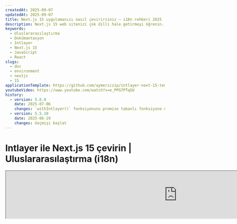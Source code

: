 ```yaml
---
createdAt: 2025-09-07
updatedAt: 2025-09-07
title: Next.js 15 uygulamanızı nasıl çevirirsiniz – i18n rehberi 2025
description: Next.js 15 web sitenizi çok dilli hale getirmeyi öğrenin. Next.js 15 uygulamanızda uluslararasılaştırma (i18n) ve çeviri yapmak için dokümantasyonu takip edin.
keywords:
  - Uluslararasılaştırma
  - Dokümantasyon
  - Intlayer
  - Next.js 15
  - JavaScript
  - React
slugs:
  - doc
  - environment
  - nextjs
  - 15
applicationTemplate: https://github.com/aymericzip/intlayer-next-15-template
youtubeVideo: https://www.youtube.com/watch?v=e_PPG7PTqGU
history:
  - version: 5.6.0
    date: 2025-07-06
    changes: `withIntlayer()` fonksiyonunu promise tabanlı fonksiyona dönüştür
  - version: 5.5.10
    date: 2025-06-29
    changes: Geçmişi başlat
---
```


# Intlayer ile Next.js 15 çevirin | Uluslararasılaştırma (i18n)

<iframe title="Next.js için en iyi i18n çözümü mü? Intlayer'ı keşfedin" class="m-auto aspect-[16/9] w-full overflow-hidden rounded-lg border-0" allow="autoplay; gyroscope;" loading="lazy" width="1080" height="auto" src="https://www.youtube.com/embed/e_PPG7PTqGU?autoplay=0&amp;origin=http://intlayer.org&amp;controls=0&amp;rel=1"/>

GitHub'da [Uygulama Şablonu](https://github.com/aymericzip/intlayer-next-15-template)na bakın.

## Intlayer Nedir?

**Intlayer**, modern web uygulamalarında çok dilli desteği basitleştirmek için tasarlanmış yenilikçi, açık kaynaklı bir uluslararasılaştırma (i18n) kütüphanesidir. **Next.js 15** framework'ü ile sorunsuz bir şekilde entegre olur ve güçlü **App Router**'ını içerir. **Sunucu Bileşenleri** ile verimli rendering için optimize edilmiştir ve [**Turbopack**](https://nextjs.org/docs/architecture/turbopack) ile tamamen uyumludur.

Intlayer ile şunları yapabilirsiniz:

- **Çevirileri bildirimsel sözlükler kullanarak kolayca yönetin** bileşen düzeyinde.
- **Meta verileri, rotaları ve içeriği dinamik olarak yerelleştirin**.
- **İstemci tarafı ve sunucu tarafı bileşenlerinde çevirilere erişin**.
- **Otomatik oluşturulan türlerle TypeScript desteği sağlayın**, böylece otomatik tamamlama ve hata algılama iyileştirilir.
- **Gelişmiş özelliklerden yararlanın**, dinamik yerel algılama ve anahtarlama gibi.

> Intlayer, Next.js 12, 13, 14 ve 15 ile uyumludur. Next.js Sayfa Yönlendirici kullanıyorsanız, bu [kılavuza](https://github.com/aymericzip/intlayer/blob/main/docs/docs/en/intlayer_with_nextjs_page_router.md) bakın. Next.js 12, 13, 14 App Router için bu [kılavuza](https://github.com/aymericzip/intlayer/blob/main/docs/docs/en/intlayer_with_nextjs_14.md) bakın.

---

## Next.js Uygulamasında Intlayer Kurulumu Adım Adım Kılavuzu

### Adım 1: Bağımlılıkları Kurma

Gerekli paketleri npm kullanarak kurun:

```bash packageManager="npm"
npm install intlayer next-intlayer
```

```bash packageManager="pnpm"
pnpm add intlayer next-intlayer
```

```bash packageManager="yarn"
yarn add intlayer next-intlayer
```

- **intlayer**

  Yapılandırma yönetimi, çeviri, [içerik bildirimi](https://github.com/aymericzip/intlayer/blob/main/docs/docs/en/dictionary/content_file.md), derleme ve [CLI komutları](https://github.com/aymericzip/intlayer/blob/main/docs/docs/en/intlayer_cli.md) için uluslararasılaştırma araçları sağlayan çekirdek paket.

- **next-intlayer**

  Intlayer'ı Next.js ile entegre eden paket. Next.js için bağlam sağlayıcıları ve kancalar sağlar. Ayrıca, Intlayer'ı [Webpack](https://webpack.js.org/) veya [Turbopack](https://nextjs.org/docs/app/api-reference/turbopack) ile entegre etmek için Next.js eklentisini içerir, ayrıca kullanıcının tercih ettiği yerel ayarı algılamak, çerezleri yönetmek ve URL yönlendirmesini işlemek için middleware içerir.

### Adım 2: Projenizi Yapılandırma

Uygulamanızın dillerini yapılandırmak için bir yapılandırma dosyası oluşturun:

```typescript fileName="intlayer.config.ts" codeFormat="typescript"
import { Locales, type IntlayerConfig } from "intlayer";

const config: IntlayerConfig = {
  internationalization: {
    locales: [
      Locales.ENGLISH,
      Locales.FRENCH,
      Locales.SPANISH,
      // Diğer yerel ayarlarınız
    ],
    defaultLocale: Locales.ENGLISH,
  },
};

export default config;
```

```javascript fileName="intlayer.config.mjs" codeFormat="esm"
import { Locales } from "intlayer";

/** @type {import('intlayer').IntlayerConfig} */
const config = {
  internationalization: {
    locales: [
      Locales.ENGLISH,
      Locales.FRENCH,
      Locales.SPANISH,
      // Diğer yerel ayarlarınız
    ],
    defaultLocale: Locales.ENGLISH,
  },
};

export default config;
```

```javascript fileName="intlayer.config.cjs" codeFormat="commonjs"
const { Locales } = require("intlayer");

/** @type {import('intlayer').IntlayerConfig} */
const config = {
  internationalization: {
    locales: [
      Locales.ENGLISH,
      Locales.FRENCH,
      Locales.SPANISH,
      // Diğer yerel ayarlarınız
    ],
    defaultLocale: Locales.ENGLISH,
  },
};

module.exports = config;
```

> Bu yapılandırma dosyası aracılığıyla, yerelleştirilmiş URL'ler, middleware yönlendirmesi, çerez adları, içerik bildirimlerinizin konumu ve uzantısı, Intlayer günlüklerinin konsolda devre dışı bırakılması ve daha fazlasını ayarlayabilirsiniz. Kullanılabilir parametrelerin tam listesi için [yapılandırma dokümantasyonuna](https://github.com/aymericzip/intlayer/blob/main/docs/docs/en/configuration.md) bakın.

### Adım 3: Next.js Yapılandırmanızda Intlayer'ı Entegre Etme

Next.js kurulumunuzu Intlayer ile uyumlu hale getirin:

```typescript fileName="next.config.ts" codeFormat="typescript"
import type { NextConfig } from "next";
import { withIntlayer } from "next-intlayer/server";

const nextConfig: NextConfig = {
  /* yapılandırma seçenekleri burada */
};

export default withIntlayer(nextConfig);
```

```typescript fileName="next.config.mjs" codeFormat="esm"
import { withIntlayer } from "next-intlayer/server";

/** @type {import('next').NextConfig} */
const nextConfig = {
  /* yapılandırma seçenekleri burada */
};

export default withIntlayer(nextConfig);
```

```typescript fileName="next.config.cjs" codeFormat="commonjs"
const { withIntlayer } = require("next-intlayer/server");

/** @type {import('next').NextConfig} */
const nextConfig = {
  /* yapılandırma seçenekleri burada */
};

module.exports = withIntlayer(nextConfig);
```

> `withIntlayer()` Next.js eklentisi, Intlayer'ı Next.js ile entegre etmek için kullanılır. İçerik bildirim dosyalarının oluşturulmasını sağlar ve bunları geliştirme modunda izler. Intlayer ortam değişkenlerini [Webpack](https://webpack.js.org/) veya [Turbopack](https://nextjs.org/docs/app/api-reference/turbopack) ortamlarında tanımlar. Ayrıca, performansı optimize etmek ve sunucu bileşenleriyle uyumluluğu sağlamak için takma adlar sağlar.
> `withIntlayer()` fonksiyonu promise tabanlı bir fonksiyondur.

### Adım 4: Dinamik Yerel Rotalar Tanımlama

`RootLayout`'dan her şeyi kaldırın ve aşağıdaki kodla değiştirin:

```tsx {3} fileName="src/app/layout.tsx" codeFormat="typescript"
import type { PropsWithChildren, FC } from "react";
import "./globals.css";

const RootLayout: FC<PropsWithChildren> = ({ children }) => children;

export default RootLayout;
```

```jsx {3} fileName="src/app/layout.mjx" codeFormat="esm"
import "./globals.css";

const RootLayout = ({ children }) => children;

export default RootLayout;
```

```jsx {1,8} fileName="src/app/layout.csx" codeFormat="commonjs"
require("./globals.css");

const RootLayout = ({ children }) => children;

module.exports = {
  default: RootLayout,
  generateStaticParams,
};
```

> `RootLayout` bileşenini boş tutmak, [`lang`](https://developer.mozilla.org/fr/docs/Web/HTML/Global_attributes/lang) ve [`dir`](https://developer.mozilla.org/fr/docs/Web/HTML/Global_attributes/dir) niteliklerini `<html>` etiketine ayarlamanıza izin verir.

Dinamik yönlendirmeyi uygulamak için, `[locale]` dizininizde yeni bir düzen sağlayarak yerel ayar için yolu ekleyin:

```tsx fileName="src/app/[locale]/layout.tsx" codeFormat="typescript"
import type { NextLayoutIntlayer } from "next-intlayer";
import { Inter } from "next/font/google";
import { getHTMLTextDir } from "intlayer";

const inter = Inter({ subsets: ["latin"] });

const LocaleLayout: NextLayoutIntlayer = async ({ children, params }) => {
  const { locale } = await params;
  return (
    <html lang={locale} dir={getHTMLTextDir(locale)}>
      <body className={inter.className}>{children}</body>
    </html>
  );
};

export default LocaleLayout;
```

```jsx fileName="src/app/[locale]/layout.mjx" codeFormat="esm"
import { getHTMLTextDir } from "intlayer";

const inter = Inter({ subsets: ["latin"] });

const LocaleLayout = async ({ children, params: { locale } }) => {
  const { locale } = await params;
  return (
    <html lang={locale} dir={getHTMLTextDir(locale)}>
      <body className={inter.className}>{children}</body>
    </html>
  );
};

export default LocaleLayout;
```

```jsx fileName="src/app/[locale]/layout.csx" codeFormat="commonjs"
const { Inter } = require("next/font/google");
const { getHTMLTextDir } = require("intlayer");

const inter = Inter({ subsets: ["latin"] });

const LocaleLayout = async ({ children, params: { locale } }) => {
  const { locale } = await params;
  return (
    <html lang={locale} dir={getHTMLTextDir(locale)}>
      <body className={inter.className}>{children}</body>
    </html>
  );
};

module.exports = LocaleLayout;
```

> `[locale]` yol segmenti, yerel ayarı tanımlamak için kullanılır. Örnek: `/en-US/about` `en-US`'ye, `/fr/about` ise `fr`'ye referans verir.

> Bu aşamada, "Kök düzeninde `<html>` ve `<body>` etiketleri eksik" hatasıyla karşılaşacaksınız. Bu beklenir çünkü `/app/page.tsx` dosyası artık kullanımda değildir ve kaldırılabilir. Bunun yerine, `[locale]` yol segmenti `/app/[locale]/page.tsx` sayfasını etkinleştirir. Sonuç olarak, sayfalar tarayıcınızda `/en`, `/fr`, `/es` gibi yollarla erişilebilir olacaktır. Varsayılan yerel ayarı kök sayfa olarak ayarlamak için adım 7'deki `middleware` kurulumuna bakın.

Ardından, uygulama düzeninizde `generateStaticParams` fonksiyonunu uygulayın.

```tsx {1} fileName="src/app/[locale]/layout.tsx" codeFormat="typescript"
export { generateStaticParams } from "next-intlayer"; // Eklenecek satır

const LocaleLayout: NextLayoutIntlayer = async ({ children, params }) => {
  /*... Geri kalan kod*/
};

export default LocaleLayout;
```

```jsx {1} fileName="src/app/[locale]/layout.mjx" codeFormat="esm"
export { generateStaticParams } from "next-intlayer"; // Eklenecek satır

const LocaleLayout = async ({ children, params: { locale } }) => {
  /*... Geri kalan kod*/
};

// ... Geri kalan kod
```

```jsx {1,7} fileName="src/app/[locale]/layout.csx" codeFormat="commonjs"
const { generateStaticParams } = require("next-intlayer"); // Eklenecek satır

const LocaleLayout = async ({ children, params: { locale } }) => {
  /*... Geri kalan kod*/
};

module.exports = { default: LocaleLayout, generateStaticParams };
```

> `generateStaticParams`, uygulamanızın tüm yerel ayarlar için gerekli sayfaları önceden oluşturmasını sağlar, böylece çalışma zamanı hesaplamasını azaltır ve kullanıcı deneyimini iyileştirir. Daha fazla detay için [Next.js'in generateStaticParams dokümantasyonuna](https://nextjs.org/docs/app/building-your-application/rendering/static-and-dynamic-rendering#generate-static-params) bakın.

### Adım 5: İçeriğinizi Bildirin

Çevirileri depolamak için içerik bildirimlerinizi oluşturun ve yönetin:

```tsx fileName="src/app/[locale]/page.content.ts" contentDeclarationFormat="typescript"
import { t, type Dictionary } from "intlayer";

const pageContent = {
  key: "page",
  content: {
    getStarted: {
      main: t({
        en: "Get started by editing",
        fr: "Commencez par éditer",
        es: "Comience por editar",
      }),
      pageLink: "src/app/page.tsx",
    },
  },
} satisfies Dictionary;

export default pageContent;
```

```javascript fileName="src/app/[locale]/page.content.mjs" contentDeclarationFormat="esm"
import { t } from "intlayer";

const pageContent = {
  key: "page",
  content: {
    getStarted: {
      main: t({
        en: "Get started by editing",
        fr: "Commencez par éditer",
        es: "Comience por editar",
      }),
      pageLink: "src/app/page.tsx",
    },
  },
};

export default pageContent;
```

```javascript fileName="src/app/[locale]/page.content.cjs" contentDeclarationFormat="commonjs"
const { t } = require("intlayer");

const pageContent = {
  key: "page",
  content: {
    getStarted: {
      main: t({
        en: "Get started by editing",
        fr: "Commencez par éditer",
        es: "Comience por editar",
      }),
      pageLink: "src/app/page.tsx",
    },
  },
};

module.exports = pageContent;
```

```json fileName="src/app/[locale]/page.content.json" contentDeclarationFormat="json"
{
  "$schema": "https://intlayer.org/schema.json",
  "key": "page",
  "content": {
    "getStarted": {
      "nodeType": "translation",
      "translation": {
        "en": "Get started by editing",
        "fr": "Commencez par éditer",
        "es": "Comience por editar"
      }
    },
    "pageLink": "src/app/page.tsx"
  }
}
```

> İçerik bildirimleriniz, varsayılan olarak `./src` olan `contentDir` dizinine dahil olduğu sürece uygulamanızın herhangi bir yerinde tanımlanabilir. Ve içerik bildirim dosyası uzantısı (varsayılan olarak `.content.{json,ts,tsx,js,jsx,mjs,mjx,cjs,cjx}`) ile eşleşmelidir.

> Daha fazla detay için [içerik bildirim dokümantasyonuna](https://github.com/aymericzip/intlayer/blob/main/docs/docs/en/dictionary/content_file.md) bakın.

### Adım 6: Kodunuzda İçeriği Kullanın

İçerik sözlüklerinize uygulamanız boyunca erişin:

```tsx fileName="src/app/[locale]/page.tsx" codeFormat="typescript"
import type { FC } from "react";
import { ClientComponentExample } from "@components/ClientComponentExample";
import { ServerComponentExample } from "@components/ServerComponentExample";
import { type NextPageIntlayer, IntlayerClientProvider } from "next-intlayer";
import { IntlayerServerProvider, useIntlayer } from "next-intlayer/server";

const PageContent: FC = () => {
  const content = useIntlayer("page");

  return (
    <>
      <p>{content.getStarted.main}</p>
      <code>{content.getStarted.pageLink}</code>
    </>
  );
};

const Page: NextPageIntlayer = async ({ params }) => {
  const { locale } = await params;

  return (
    <IntlayerServerProvider locale={locale}>
      <PageContent />
      <ServerComponentExample />

      <IntlayerClientProvider locale={locale}>
        <ClientComponentExample />
      </IntlayerClientProvider>
    </IntlayerServerProvider>
  );
};

export default Page;
```

```jsx fileName="src/app/[locale]/page.mjx" codeFormat="esm"
import { ClientComponentExample } from "@components/ClientComponentExample";
import { ServerComponentExample } from "@components/ServerComponentExample";
import { IntlayerClientProvider } from "next-intlayer";
import { IntlayerServerProvider, useIntlayer } from "next-intlayer/server";

const PageContent = () => {
  const content = useIntlayer("page");

  return (
    <>
      <p>{content.getStarted.main}</p>
      <code>{content.getStarted.pageLink}</code>
    </>
  );
};

const Page = async ({ params }) => {
  const { locale } = await params;

  return (
    <IntlayerServerProvider locale={locale}>
      <PageContent />
      <ServerComponentExample />

      <IntlayerClientProvider locale={locale}>
        <ClientComponentExample />
      </IntlayerClientProvider>
    </IntlayerServerProvider>
  );
};

export default Page;
```

```jsx fileName="src/app/[locale]/page.csx" codeFormat="commonjs"
import { ClientComponentExample } from "@components/ClientComponentExample";
import { ServerComponentExample } from "@components/ServerComponentExample";
import { IntlayerClientProvider } from "next-intlayer";
import { IntlayerServerProvider, useIntlayer } from "next-intlayer/server";

const PageContent = () => {
  const content = useIntlayer("page");

  return (
    <>
      <p>{content.getStarted.main}</p>
      <code>{content.getStarted.pageLink}</code>
    </>
  );
};

const Page = async ({ params }) => {
  const { locale } = await params;

  return (
    <IntlayerServerProvider locale={locale}>
      <PageContent />
      <ServerComponentExample />

      <IntlayerClientProvider locale={locale}>
        <ClientComponentExample />
      </IntlayerClientProvider>
    </IntlayerServerProvider>
  );
};
```

- **`IntlayerClientProvider`** istemci tarafı bileşenleri için yerel ayarı sağlamak için kullanılır. Düzen dahil olmak üzere herhangi bir üst bileşende yerleştirilebilir. Ancak, düzenlerde yerleştirmek önerilir çünkü Next.js düzen kodunu sayfalar arasında paylaşır, böylece yeniden başlatmadan kaçınılır ve performans iyileştirilir. Düzenlerde `IntlayerClientProvider` kullanmak, uygulamanız genelinde tutarlı bir yerelleştirme bağlamı sağlar.
- **`IntlayerServerProvider`** sunucu alt öğeleri için yerel ayarı sağlamak için kullanılır. Düzenlerde ayarlanamaz.

  > Düzen ve sayfa, sunucu bağlam sistemi [React'in cache](https://react.dev/reference/react/cache) mekanizması aracılığıyla istek başına veri deposuna dayandığı için ortak bir sunucu bağlamını paylaşamaz. Sağlayıcıyı paylaşılan bir düzende yerleştirmek, sunucu bileşenlerinize sunucu bağlam değerlerinin doğru şekilde yayılmasını engelleyen bu izolasyonu bozar.

```tsx {4,7} fileName="src/components/ClientComponentExample.tsx" codeFormat="typescript"
"use client";

import type { FC } from "react";
import { useIntlayer } from "next-intlayer";

export const ClientComponentExample: FC = () => {
  const content = useIntlayer("client-component-example"); // İlgili içerik bildirimi oluşturun

  return (
    <div>
      <h2>{content.title}</h2>
      <p>{content.content}</p>
    </div>
  );
};
```

```jsx {3,6} fileName="src/components/ClientComponentExample.mjx" codeFormat="esm"
"use client";

import { useIntlayer } from "next-intlayer";

const ClientComponentExample = () => {
  const content = useIntlayer("client-component-example"); // İlgili içerik bildirimi oluşturun

  return (
    <div>
      <h2>{content.title}</h2>
      <p>{content.content}</p>
    </div>
  );
};
```

```jsx {3,6} fileName="src/components/ClientComponentExample.csx" codeFormat="commonjs"
"use client";

const { useIntlayer } = require("next-intlayer");

const ClientComponentExample = () => {
  const content = useIntlayer("client-component-example"); // İlgili içerik bildirimi oluşturun

  return (
    <div>
      <h2>{content.title}</h2>
      <p>{content.content}</p>
    </div>
  );
};
```

```tsx {2} fileName="src/components/ServerComponentExample.tsx"  codeFormat="typescript"
import type { FC } from "react";
import { useIntlayer } from "next-intlayer/server";

export const ServerComponentExample: FC = () => {
  const content = useIntlayer("server-component-example"); // İlgili içerik bildirimi oluşturun

  return (
    <div>
      <h2>{content.title}</h2>
      <p>{content.content}</p>
    </div>
  );
};
```

```jsx {1} fileName="src/components/ServerComponentExample.mjx" codeFormat="esm"
import { useIntlayer } from "next-intlayer/server";

const ServerComponentExample = () => {
  const content = useIntlayer("server-component-example"); // İlgili içerik bildirimi oluşturun

  return (
    <div>
      <h2>{content.title}</h2>
      <p>{content.content}</p>
    </div>
  );
};
```

```jsx {1} fileName="src/components/ServerComponentExample.csx" codeFormat="commonjs"
const { useIntlayer } = require("next-intlayer/server");

const ServerComponentExample = () => {
  const content = useIntlayer("server-component-example"); // İlgili içerik bildirimi oluşturun

  return (
    <div>
      <h2>{content.title}</h2>
      <p>{content.content}</p>
    </div>
  );
};
```

> İçeriğinizi bir `string` niteliğinde kullanmak istiyorsanız, `alt`, `title`, `href`, `aria-label` vb. gibi, fonksiyonun değerini çağırmanız gerekir:

> ```jsx
> <img src={content.image.src.value} alt={content.image.value} />
> ```

> `useIntlayer` kancası hakkında daha fazla bilgi edinmek için [dokümantasyona](https://github.com/aymericzip/intlayer/blob/main/docs/docs/en/packages/next-intlayer/useIntlayer.md) bakın.

### (İsteğe Bağlı) Adım 7: Yerel Algılama için Middleware Kurulumu

Kullanıcının tercih ettiği yerel ayarı algılamak için middleware kurun:

```typescript fileName="src/middleware.ts" codeFormat="typescript"
export { intlayerMiddleware as middleware } from "next-intlayer/middleware";

export const config = {
  matcher:
    "/((?!api|static|assets|robots|sitemap|sw|service-worker|manifest|.*\\..*|_next).*)",
};
```

```javascript fileName="src/middleware.mjs" codeFormat="esm"
export { intlayerMiddleware as middleware } from "next-intlayer/middleware";

export const config = {
  matcher:
    "/((?!api|static|assets|robots|sitemap|sw|service-worker|manifest|.*\\..*|_next).*)",
};
```

```javascript fileName="src/middleware.cjs" codeFormat="commonjs"
const { intlayerMiddleware } = require("next-intlayer/middleware");

const config = {
  matcher:
    "/((?!api|static|assets|robots|sitemap|sw|service-worker|manifest|.*\\..*|_next).*)",
};

module.exports = { middleware: intlayerMiddleware, config };
```

> `intlayerMiddleware`, kullanıcının tercih ettiği yerel ayarı algılar ve onları [yapılandırmada](https://github.com/aymericzip/intlayer/blob/main/docs/docs/en/configuration.md) belirtildiği gibi uygun URL'ye yönlendirir. Ayrıca, kullanıcının tercih ettiği yerel ayarı bir çerezde kaydetmeyi etkinleştirir.

### (İsteğe Bağlı) Adım 8: Meta verilerinizin uluslararasılaştırılması

Meta verilerinizi uluslararasılaştırmak istiyorsanız, sayfanızın başlığını çevirmek gibi, Next.js tarafından sağlanan `generateMetadata` fonksiyonunu kullanabilirsiniz. İçinde, `getIntlayer` fonksiyonundan içeriği alarak meta verilerinizi çevirebilirsiniz.

```typescript fileName="src/app/[locale]/metadata.content.ts" contentDeclarationFormat="typescript"
import { type Dictionary, t } from "intlayer";
import { Metadata } from "next";

const metadataContent = {
  key: "page-metadata",
  content: {
    title: t({
      en: "Create Next App",
      fr: "Créer une application Next.js",
      es: "Crear una aplicación Next.js",
    }),
    description: t({
      en: "Generated by create next app",
      fr: "Généré par create next app",
      es: "Generado por create next app",
    }),
  },
} satisfies Dictionary<Metadata>;

export default metadataContent;
```

```javascript fileName="src/app/[locale]/metadata.content.mjs" contentDeclarationFormat="esm"
import { t } from "intlayer";

/** @type {import('intlayer').Dictionary<import('next').Metadata>} */
const metadataContent = {
  key: "page-metadata",
  content: {
    title: t({
      en: "Create Next App",
      fr: "Créer une application Next.js",
      es: "Crear una aplicación Next.js",
    }),
    description: t({
      en: "Generated by create next app",
      fr: "Généré par create next app",
      es: "Generado por create next app",
    }),
  },
};

export default metadataContent;
```

```javascript fileName="src/app/[locale]/metadata.content.cjs" contentDeclarationFormat="commonjs"
const { t } = require("intlayer");

/** @type {import('intlayer').Dictionary<import('next').Metadata>} */
const metadataContent = {
  key: "page-metadata",
  content: {
    title: t({
      en: "Create Next App",
      fr: "Créer une application Next.js",
      es: "Crear una aplicación Next.js",
    }),
    description: t({
      en: "Generated by create next app",
      fr: "Généré par create next app",
      es: "Generado por create next app",
    }),
  },
};

module.exports = metadataContent;
```

```json fileName="src/app/[locale]/metadata.content.json" contentDeclarationFormat="json"
{
  "key": "page-metadata",
  "content": {
    "title": {
      "nodeType": "translation",
      "translation": {
          "en": "Preact logo",
          "fr": "Logo Preact",
          "es": "Logo Preact",
      },
    },
    "description": {
      "nodeType": "translation",
      "translation": {
        "en": "Generated by create next app",
        "fr": "Généré par create next app",
        "es": "Generado por create next app",
      },
    },
  },
};
```

````typescript fileName="src/app/[locale]/layout.tsx or src/app/[locale]/page.tsx" codeFormat="typescript"
import { getIntlayer, getMultilingualUrls } from "intlayer";
import type { Metadata } from "next";
import type { LocalPromiseParams } from "next-intlayer";

export const generateMetadata = async ({
  params,
}: LocalPromiseParams): Promise<Metadata> => {
  const { locale } = await params;

  const metadata = getIntlayer("page-metadata", locale);

  /**
   * Her yerel ayar için tüm URL'leri içeren bir nesne oluşturur.
   *
   * Örnek:
   * ```ts
   *  getMultilingualUrls('/about');
   *
   *  // Döndürür
   *  // {
   *  //   en: '/about',
   *  //   fr: '/fr/about',
   *  //   es: '/es/about',
   *  // }
   * ```
   */
  const multilingualUrls = getMultilingualUrls("/");

  return {
    ...metadata,
    alternates: {
      canonical: multilingualUrls[locale as keyof typeof multilingualUrls],
      languages: { ...multilingualUrls, "x-default": "/" },
    },
    openGraph: {
      url: multilingualUrls[locale],
    },
  };
};

// ... Geri kalan kod
````

````javascript fileName="src/app/[locale]/layout.mjs or src/app/[locale]/page.mjs" codeFormat="esm"
import { getIntlayer, getMultilingualUrls } from "intlayer";

export const generateMetadata = async ({ params }) => {
  const { locale } = await params;

  const metadata = getIntlayer("page-metadata", locale);

  /**
   * Her yerel ayar için tüm URL'leri içeren bir nesne oluşturur.
   *
   * Örnek:
   * ```ts
   *  getMultilingualUrls('/about');
   *
   *  // Döndürür
   *  // {
   *  //   en: '/about',
   *  //   fr: '/fr/about',
   *  //   es: '/es/about'
   *  // }
   * ```
   */
  const multilingualUrls = getMultilingualUrls("/");

  return {
    ...metadata,
    alternates: {
      canonical: multilingualUrls[locale],
      languages: { ...multilingualUrls, "x-default": "/" },
    },
    openGraph: {
      url: multilingualUrls[locale],
    },
  };
};

// ... Geri kalan kod
````

````javascript fileName="src/app/[locale]/layout.cjs or src/app/[locale]/page.cjs" codeFormat="commonjs"
const { getIntlayer, getMultilingualUrls } = require("intlayer");

const generateMetadata = async ({ params }) => {
  const { locale } = await params;

  const metadata = getIntlayer("page-metadata", locale);

  /**
   * Her yerel ayar için tüm URL'leri içeren bir nesne oluşturur.
   *
   * Örnek:
   * ```ts
   *  getMultilingualUrls('/about');
   *
   *  // Döndürür
   *  // {
   *  //   en: '/about',
   *  //   fr: '/fr/about',
   *  //   es: '/es/about'
   *  // }
   * ```
   */
  const multilingualUrls = getMultilingualUrls("/");

  return {
    ...metadata,
    alternates: {
      canonical: multilingualUrls[locale],
      languages: { ...multilingualUrls, "x-default": "/" },
    },
    openGraph: {
      url: multilingualUrls[locale],
    },
  };
};

module.exports = { generateMetadata };

// ... Geri kalan kod
````

> Not: `next-intlayer`'dan içe aktarılan `getIntlayer` fonksiyonu, içeriğinizi görsel düzenleyici ile entegrasyon için `IntlayerNode`'a sarılmış olarak döndürür. Aksine, `intlayer`'dan içe aktarılan `getIntlayer` fonksiyonu içeriğinizi doğrudan ek özellikler olmadan döndürür.

Alternatif olarak, meta verilerinizi bildirmek için `getTranslation` fonksiyonunu kullanabilirsiniz. Ancak, içerik bildirim dosyalarını kullanmak, meta verilerinizin çevirisini otomatikleştirmek ve içeriği bir noktada harici hale getirmek için önerilir.

```typescript fileName="src/app/[locale]/layout.tsx or src/app/[locale]/page.tsx" codeFormat="typescript"
import {
  type IConfigLocales,
  getTranslation,
  getMultilingualUrls,
} from "intlayer";
import type { Metadata } from "next";
import type { LocalPromiseParams } from "next-intlayer";

export const generateMetadata = async ({
  params,
}: LocalPromiseParams): Promise<Metadata> => {
  const { locale } = await params;
  const t = <T>(content: IConfigLocales<T>) => getTranslation(content, locale);

  return {
    title: t<string>({
      en: "My title",
      fr: "Mon titre",
      es: "Mi título",
    }),
    description: t({
      en: "My description",
      fr: "Ma description",
      es: "Mi descripción",
    }),
  };
};

// ... Geri kalan kod
```

```javascript fileName="src/app/[locale]/layout.mjs or src/app/[locale]/page.mjs" codeFormat="esm"
import { getTranslation, getMultilingualUrls } from "intlayer";

export const generateMetadata = async ({ params }) => {
  const { locale } = await params;
  const t = (content) => getTranslation(content, locale);

  return {
    title: t({
      en: "My title",
      fr: "Mon titre",
      es: "Mi título",
    }),
    description: t({
      en: "My description",
      fr: "Ma description",
      es: "Mi descripción",
    }),
  };
};

// ... Geri kalan kod
```

```javascript fileName="src/app/[locale]/layout.cjs or src/app/[locale]/page.cjs" codeFormat="commonjs"
const { getTranslation, getMultilingualUrls } = require("intlayer");

const generateMetadata = async ({ params }) => {
  const { locale } = await params;

  const t = (content) => getTranslation(content, locale);

  return {
    title: t({
      en: "My title",
      fr: "Mon titre",
      es: "Mi título",
    }),
    description: t({
      en: "My description",
      fr: "Ma description",
      es: "Mi descripción",
    }),
  };
};

module.exports = { generateMetadata };

// ... Geri kalan kod
```

> Meta veri optimizasyonu hakkında daha fazla bilgi edinmek için resmi [Next.js dokümantasyonuna](https://nextjs.org/docs/app/building-your-application/optimizing/metadata) bakın.

### (İsteğe Bağlı) Adım 9: Sitemap.xml ve robots.txt'nizin uluslararasılaştırılması

`sitemap.xml` ve `robots.txt`'nizi uluslararasılaştırmak için, Intlayer tarafından sağlanan `getMultilingualUrls` fonksiyonunu kullanabilirsiniz. Bu fonksiyon, sitemap'iniz için çok dilli URL'ler oluşturmanıza izin verir.

```tsx fileName="src/app/sitemap.ts" codeFormat="typescript"
import { getMultilingualUrls } from "intlayer";
import type { MetadataRoute } from "next";

const sitemap = (): MetadataRoute.Sitemap => [
  {
    url: "https://example.com",
    alternates: {
      languages: { ...getMultilingualUrls("https://example.com") },
    },
  },
  {
    url: "https://example.com/login",
    alternates: {
      languages: { ...getMultilingualUrls("https://example.com/login") },
    },
  },
  {
    url: "https://example.com/register",
    alternates: {
      languages: { ...getMultilingualUrls("https://example.com/register") },
    },
  },
];

export default sitemap;
```

```jsx fileName="src/app/sitemap.mjx" codeFormat="esm"
import { getMultilingualUrls } from "intlayer";

const sitemap = () => [
  {
    url: "https://example.com",
    alternates: {
      languages: { ...getMultilingualUrls("https://example.com") },
    },
  },
  {
    url: "https://example.com/login",
    alternates: {
      languages: { ...getMultilingualUrls("https://example.com/login") },
    },
  },
  {
    url: "https://example.com/register",
    alternates: {
      languages: { ...getMultilingualUrls("https://example.com/register") },
    },
  },
];

export default sitemap;
```

```jsx fileName="src/app/sitemap.csx" codeFormat="commonjs"
const { getMultilingualUrls } = require("intlayer");

const sitemap = () => [
  {
    url: "https://example.com",
    alternates: {
      languages: { ...getMultilingualUrls("https://example.com") },
    },
  },
  {
    url: "https://example.com/login",
    alternates: {
      languages: { ...getMultilingualUrls("https://example.com/login") },
    },
  },
  {
    url: "https://example.com/register",
    alternates: {
      languages: { ...getMultilingualUrls("https://example.com/register") },
    },
  },
];

module.exports = sitemap;
```

```tsx fileName="src/app/robots.ts" codeFormat="typescript"
import type { MetadataRoute } from "next";
import { getMultilingualUrls } from "intlayer";

const getAllMultilingualUrls = (urls: string[]) =>
  urls.flatMap((url) => Object.values(getMultilingualUrls(url)) as string[]);

const robots = (): MetadataRoute.Robots => ({
  rules: {
    userAgent: "*",
    allow: ["/"],
    disallow: getAllMultilingualUrls(["/login", "/register"]),
  },
  host: "https://example.com",
  sitemap: `https://example.com/sitemap.xml`,
});

export default robots;
```

```jsx fileName="src/app/robots.mjx" codeFormat="esm"
import { getMultilingualUrls } from "intlayer";

const getAllMultilingualUrls = (urls) =>
  urls.flatMap((url) => Object.values(getMultilingualUrls(url)));

const robots = () => ({
  rules: {
    userAgent: "*",
    allow: ["/"],
    disallow: getAllMultilingualUrls(["/login", "/register"]),
  },
  host: "https://example.com",
  sitemap: `https://example.com/sitemap.xml`,
});

export default robots;
```

```jsx fileName="src/app/robots.csx" codeFormat="commonjs"
const { getMultilingualUrls } = require("intlayer");

const getAllMultilingualUrls = (urls) =>
  urls.flatMap((url) => Object.values(getMultilingualUrls(url)));

const robots = () => ({
  rules: {
    userAgent: "*",
    allow: ["/"],
    disallow: getAllMultilingualUrls(["/login", "/register"]),
  },
  host: "https://example.com",
  sitemap: `https://example.com/sitemap.xml`,
});

export default robots;
```

> Sitemap optimizasyonu hakkında daha fazla bilgi edinmek için resmi [Next.js dokümantasyonuna](https://nextjs.org/docs/app/api-reference/file-conventions/metadata/sitemap). Robots.txt optimizasyonu hakkında daha fazla bilgi edinmek için resmi [Next.js dokümantasyonuna](https://nextjs.org/docs/app/api-reference/file-conventions/metadata/robots) bakın.

### (İsteğe Bağlı) Adım 10: İçeriğinizin dilini değiştirme

Next.js'te içeriğinizin dilini değiştirmek için, kullanıcıları uygun yerelleştirilmiş sayfaya yönlendirmek için `Link` bileşenini kullanmak önerilen yoldur. `Link` bileşeni, sayfa ön yüklemesini etkinleştirir, bu da tam sayfa yeniden yüklemeden kaçınmaya yardımcı olur.

```tsx fileName="src/components/LocaleSwitcher.tsx" codeFormat="typescript"
"use client";

import type { FC } from "react";
import {
  Locales,
  getHTMLTextDir,
  getLocaleName,
  getLocalizedUrl,
} from "intlayer";
import { useLocale } from "next-intlayer";
import Link from "next/link";

export const LocaleSwitcher: FC = () => {
  const { locale, pathWithoutLocale, availableLocales } = useLocale();
  const { setLocaleCookie } = useLocaleCookie();

  return (
    <div>
      <button popoverTarget="localePopover">{getLocaleName(locale)}</button>
      <div id="localePopover" popover="auto">
        {availableLocales.map((localeItem) => (
          <Link
            href={getLocalizedUrl(pathWithoutLocale, localeItem)}
            hrefLang={localeItem}
            key={localeItem}
            aria-current={locale === localeItem ? "page" : undefined}
            onClick={() => setLocaleCookie(localeItem)}
          >
            <span>
              {/* Yerel ayar - örn. FR */}
              {localeItem}
            </span>
            <span>
              {/* Kendi yerel ayarındaki dil - örn. Français */}
              {getLocaleName(localeItem, locale)}
            </span>
            <span dir={getHTMLTextDir(localeItem)} lang={localeItem}>
              {/* Geçerli yerel ayar set edildiğinde dil - örn. Locales.SPANISH set edildiğinde Francés */}
              {getLocaleName(localeItem)}
            </span>
            <span dir="ltr" lang={Locales.ENGLISH}>
              {/* İngilizce'deki dil - örn. French */}
              {getLocaleName(localeItem, Locales.ENGLISH)}
            </span>
          </Link>
        ))}
      </div>
    </div>
  );
};
```

```jsx fileName="src/components/LocaleSwitcher.msx" codeFormat="esm"
"use client";

import {
  Locales,
  getHTMLTextDir,
  getLocaleName,
  getLocalizedUrl,
} from "intlayer";
import { useLocale } from "next-intlayer";
import Link from "next/link";

export const LocaleSwitcher = () => {
  const { locale, pathWithoutLocale, availableLocales } = useLocale();
  const { setLocaleCookie } = useLocaleCookie();

  return (
    <div>
      <button popoverTarget="localePopover">{getLocaleName(locale)}</button>
      <div id="localePopover" popover="auto">
        {availableLocales.map((localeItem) => (
          <Link
            href={getLocalizedUrl(pathWithoutLocale, localeItem)}
            hrefLang={localeItem}
            key={localeItem}
            aria-current={locale === localeItem ? "page" : undefined}
            onClick={() => setLocaleCookie(localeItem)}
          >
            <span>
              {/* Yerel ayar - örn. FR */}
              {localeItem}
            </span>
            <span>
              {/* Kendi yerel ayarındaki dil - örn. Français */}
              {getLocaleName(localeItem, locale)}
            </span>
            <span dir={getHTMLTextDir(localeItem)} lang={localeItem}>
              {/* Geçerli yerel ayar set edildiğinde dil - örn. Locales.SPANISH set edildiğinde Francés */}
              {getLocaleName(localeItem)}
            </span>
            <span dir="ltr" lang={Locales.ENGLISH}>
              {/* İngilizce'deki dil - örn. French */}
              {getLocaleName(localeItem, Locales.ENGLISH)}
            </span>
          </Link>
        ))}
      </div>
    </div>
  );
};
```

```jsx fileName="src/components/LocaleSwitcher.csx" codeFormat="commonjs"
"use client";

const {
  Locales,
  getHTMLTextDir,
  getLocaleName,
  getLocalizedUrl,
} = require("intlayer");
const { useLocale } = require("next-intlayer");
const Link = require("next/link");

export const LocaleSwitcher = () => {
  const { locale, pathWithoutLocale, availableLocales } = useLocale();

  return (
    <div>
      <button popoverTarget="localePopover">{getLocaleName(locale)}</button>
      <div id="localePopover" popover="auto">
        {availableLocales.map((localeItem) => (
          <Link
            href={getLocalizedUrl(pathWithoutLocale, localeItem)}
            hrefLang={localeItem}
            key={localeItem}
            aria-current={locale === localeItem ? "page" : undefined}
            onClick={() => setLocaleCookie(localeItem)}
          >
            <span>
              {/* Yerel ayar - örn. FR */}
              {localeItem}
            </span>
            <span>
              {/* Kendi yerel ayarındaki dil - örn. Français */}
              {getLocaleName(localeItem, locale)}
            </span>
            <span dir={getHTMLTextDir(localeItem)} lang={localeItem}>
              {/* Geçerli yerel ayar set edildiğinde dil - örn. Locales.SPANISH set edildiğinde Francés */}
              {getLocaleName(localeItem)}
            </span>
            <span dir="ltr" lang={Locales.ENGLISH}>
              {/* İngilizce'deki dil - örn. French */}
              {getLocaleName(localeItem, Locales.ENGLISH)}
            </span>
          </Link>
        ))}
      </div>
    </div>
  );
};
```

> Alternatif bir yol, `useLocale` kancası tarafından sağlanan `setLocale` fonksiyonunu kullanmaktır. Bu fonksiyon, sayfa ön yüklemesine izin vermez ve sayfayı yeniden yükler.

> Bu durumda, `router.push` kullanarak yönlendirme olmadan, sadece sunucu tarafı kodunuz içeriğin yerel ayarını değiştirecektir.

```tsx fileName="src/components/LocaleSwitcher.tsx" codeFormat="typescript"
"use client";

import { useRouter } from "next/navigation";
import { useLocale } from "next-intlayer";
import { getLocalizedUrl } from "intlayer";

// ... Geri kalan kod

const router = useRouter();
const { setLocale } = useLocale({
  onLocaleChange: (locale) => {
    router.push(getLocalizedUrl(pathWithoutLocale, locale));
  },
});

return (
  <button onClick={() => setLocale(Locales.FRENCH)}>Fransızca'ya Geç</button>
);
```

> Dokümantasyon referansları:
>
> - [`useLocale` kancası](https://github.com/aymericzip/intlayer/blob/main/docs/docs/en/packages/next-intlayer/useLocale.md)
> - [`getLocaleName` kancası](https://github.com/aymericzip/intlayer/blob/main/docs/docs/en/packages/intlayer/getLocaleName.md)
> - [`getLocalizedUrl` kancası](https://github.com/aymericzip/intlayer/blob/main/docs/docs/en/packages/intlayer/getLocalizedUrl.md)
> - [`getHTMLTextDir` kancası](https://github.com/aymericzip/intlayer/blob/main/docs/docs/en/packages/intlayer/getHTMLTextDir.md)
> - [`hrefLang` özelliği](https://developers.google.com/search/docs/specialty/international/localized-versions?hl=fr)
> - [`lang` özelliği](https://developer.mozilla.org/en-US/docs/Web/HTML/Global_attributes/lang)
> - [`dir` özelliği](https://developer.mozilla.org/en-US/docs/Web/HTML/Global_attributes/dir)
> - [`aria-current` özelliği](https://developer.mozilla.org/en-US/docs/Web/Accessibility/ARIA/Attributes/aria-current)

### (İsteğe Bağlı) Adım 11: Yerelleştirilmiş Bağlantı Bileşeni Oluşturma

Uygulamanızın navigasyonunun mevcut yerel ayarı saygı göstermesini sağlamak için, özel bir `Link` bileşeni oluşturabilirsiniz. Bu bileşen, dahili URL'leri otomatik olarak mevcut dille önekler, böylece örneğin Fransızca konuşan bir kullanıcı "Hakkında" sayfasına bir bağlantıya tıkladığında, `/fr/hakkinda` yerine `/hakkinda`ya yönlendirilir.

Bu davranış birkaç nedenden dolayı kullanışlıdır:

- **SEO ve Kullanıcı Deneyimi**: Yerelleştirilmiş URL'ler, arama motorlarının dil özel sayfalarını doğru şekilde indekslemesine yardımcı olur ve kullanıcılara tercih ettikleri dilde içerik sağlar.
- **Tutarlılık**: Uygulamanız boyunca yerelleştirilmiş bir bağlantı kullanarak, navigasyonun mevcut yerel ayar içinde kalmasını garanti edersiniz, beklenmedik dil anahtarlarını önlersiniz.
- **Bakım Kolaylığı**: URL yönetim mantığını tek bir bileşende merkezileştirmek, kod tabanınızı yönetmeyi ve uygulamanız büyüdükçe genişletmeyi basitleştirir.

Aşağıda, TypeScript'te yerelleştirilmiş bir `Link` bileşeninin uygulanması bulunmaktadır:

```tsx fileName="src/components/Link.tsx" codeFormat="typescript"
"use client";

import { getLocalizedUrl } from "intlayer";
import NextLink, { type LinkProps as NextLinkProps } from "next/link";
import { useLocale } from "next-intlayer";
import type { PropsWithChildren, FC } from "react";

/**
 * Verilen bir URL'nin harici olup olmadığını kontrol eden yardımcı fonksiyon.
 * URL http:// veya https:// ile başlıyorsa, harici olarak kabul edilir.
 */
export const checkIsExternalLink = (href?: string): boolean =>
  /^https?:\/\//.test(href ?? "");

/**
 * Href özelliğini mevcut yerel ayar temelinde uyarlayan özel bir Link bileşeni.
 * Dahili bağlantılar için, `getLocalizedUrl` kullanarak URL'yi yerel ayar ile önekler (örneğin, /fr/hakkinda).
 * Bu, navigasyonun aynı yerel ayar bağlamında kalmasını sağlar.
 */
export const Link: FC<PropsWithChildren<NextLinkProps>> = ({
  href,
  children,
  ...props
}) => {
  const { locale } = useLocale();
  const isExternalLink = checkIsExternalLink(href.toString());

  // Bağlantı dahili ise ve geçerli bir href sağlanmışsa, yerelleştirilmiş URL'yi alın.
  const hrefI18n: NextLinkProps["href"] =
    href && !isExternalLink ? getLocalizedUrl(href.toString(), locale) : href;

  return (
    <NextLink href={hrefI18n} {...props}>
      {children}
    </NextLink>
  );
};
```

```jsx fileName="src/components/Link.mjx" codeFormat="esm"
"use client";

import { getLocalizedUrl } from "intlayer";
import NextLink from "next/link";
import { useLocale } from "next-intlayer";

/**
 * Verilen bir URL'nin harici olup olmadığını kontrol eden yardımcı fonksiyon.
 * URL http:// veya https:// ile başlıyorsa, harici olarak kabul edilir.
 */
export const checkIsExternalLink = (href) => /^https?:\/\//.test(href ?? "");

/**
 * Href özelliğini mevcut yerel ayar temelinde uyarlayan özel bir Link bileşeni.
 * Dahili bağlantılar için, `getLocalizedUrl` kullanarak URL'yi yerel ayar ile önekler (örneğin, /fr/hakkinda).
 * Bu, navigasyonun aynı yerel ayar bağlamında kalmasını sağlar.
 */
export const Link = ({ href, children, ...props }) => {
  const { locale } = useLocale();
  const isExternalLink = checkIsExternalLink(href.toString());

  // Bağlantı dahili ise ve geçerli bir href sağlanmışsa, yerelleştirilmiş URL'yi alın.
  const hrefI18n =
    href && !isExternalLink ? getLocalizedUrl(href.toString(), locale) : href;

  return (
    <NextLink href={hrefI18n} {...props}>
      {children}
    </NextLink>
  );
};
```

```jsx fileName="src/components/Link.csx" codeFormat="commonjs"
"use client";

const { getLocalizedUrl } = require("intlayer");
const NextLink = require("next/link");
const { useLocale } = require("next-intlayer");

/**
 * Verilen bir URL'nin harici olup olmadığını kontrol eden yardımcı fonksiyon.
 * URL http:// veya https:// ile başlıyorsa, harici olarak kabul edilir.
 */
const checkIsExternalLink = (href) => /^https?:\/\//.test(href ?? "");

/**
 * Href özelliğini mevcut yerel ayar temelinde uyarlayan özel bir Link bileşeni.
 * Dahili bağlantılar için, `getLocalizedUrl` kullanarak URL'yi yerel ayar ile önekler (örneğin, /fr/hakkinda).
 * Bu, navigasyonun aynı yerel ayar bağlamında kalmasını sağlar.
 */
const Link = ({ href, children, ...props }) => {
  const { locale } = useLocale();
  const isExternalLink = checkIsExternalLink(href.toString());

  // Bağlantı dahili ise ve geçerli bir href sağlanmışsa, yerelleştirilmiş URL'yi alın.
  const hrefI18n =
    href && !isExternalLink ? getLocalizedUrl(href.toString(), locale) : href;

  return (
    <NextLink href={hrefI18n} {...props}>
      {children}
    </NextLink>
  );
};
```

#### Nasıl Çalışır

- **Harici Bağlantıları Algılama**:  
  Yardımcı fonksiyon `checkIsExternalLink`, bir URL'nin harici olup olmadığını belirler. Harici bağlantılar değişmeden bırakılır çünkü yerelleştirmeye ihtiyaçları yoktur.

- **Mevcut Yerel Ayarı Alma**:  
  `useLocale` kancası mevcut yerel ayarı sağlar (örneğin, Fransızca için `fr`).

- **URL'yi Yerelleştirme**:  
  Dahili bağlantılar (yani harici olmayan) için, `getLocalizedUrl` kullanarak URL'yi otomatik olarak mevcut yerel ayar ile önekler. Bu, kullanıcınız Fransızca ise, `/hakkinda` href'ini geçmek onu `/fr/hakkinda`ya dönüştürür.

- **Bağlantıyı Döndürme**:  
  Bileşen, yerelleştirilmiş URL ile bir `<a>` elementi döndürür, böylece navigasyon yerel ayar ile tutarlı olur.

Bu `Link` bileşenini uygulamanız boyunca entegre ederek, tutarlı ve dil bilincine sahip bir kullanıcı deneyimi sürdürürsünüzken aynı zamanda gelişmiş SEO ve kullanılabilirlikten de yararlanırsınız.

### (İsteğe Bağlı) Adım 12: Paket Boyutunuzu Optimize Edin

`next-intlayer` kullanırken, sözlükler varsayılan olarak her sayfa için pakete dahil edilir. Paket boyutunu optimize etmek için, Intlayer isteğe bağlı bir SWC eklentisi sağlar ki bu, `useIntlayer` çağrılarını akıllıca makrolar kullanarak değiştirir. Bu, sözlüklerin sadece onları gerçekten kullanan sayfalar için paketlere dahil edilmesini sağlar.

Bu optimizasyonu etkinleştirmek için, `@intlayer/swc` paketini kurun. Kurulduktan sonra, `next-intlayer` eklentiyi otomatik olarak algılayacak ve kullanacaktır:

```bash packageManager="npm"
npm install @intlayer/swc --save-dev
```

```bash packageManager="pnpm"
pnpm add @intlayer/swc --save-dev
```

```bash packageManager="yarn"
yarn add @intlayer/swc --save-dev
```

> Not: Bu optimizasyon sadece Next.js 13 ve üzeri için kullanılabilir.

> Not: Bu paket varsayılan olarak kurulmaz çünkü SWC eklentileri Next.js'te hala deneyseldir. Gelecekte değişebilir.

### TypeScript Yapılandırma

Intlayer, TypeScript'ten faydalanmak ve kod tabanınızı daha güçlü hale getirmek için modül genişletmesi kullanır.

![Autocompletion](https://github.com/aymericzip/intlayer/blob/main/docs/assets/autocompletion.png?raw=true)

![Translation error](https://github.com/aymericzip/intlayer/blob/main/docs/assets/translation_error.png?raw=true)

TypeScript yapılandırmanızın otomatik olarak oluşturulan türleri içerdiğinden emin olun.

```json5 fileName="tsconfig.json"
{
  // ... Mevcut TypeScript yapılandırmalarınız
  "include": [
    // ... Mevcut TypeScript yapılandırmalarınız
    ".intlayer/**/*.ts", // Otomatik olarak oluşturulan türleri dahil edin
  ],
}
```

### Git Yapılandırma

Intlayer tarafından oluşturulan dosyaları yok saymanız önerilir. Bu, onları Git deposuna göndermemenizi sağlar.

Bunu yapmak için, `.gitignore` dosyanıza aşağıdaki talimatları ekleyebilirsiniz:

```plaintext fileName=".gitignore"
# Intlayer tarafından oluşturulan dosyaları yok say
.intlayer
```

### VS Code Uzantısı

Intlayer ile geliştirme deneyiminizi geliştirmek için, resmi **Intlayer VS Code Uzantısı**'nı kurabilirsiniz.

[VS Code Marketplace'ten Kurun](https://marketplace.visualstudio.com/items?itemName=intlayer.intlayer-vs-code-extension)

Bu uzantı şunları sağlar:

- **Çeviri anahtarları için otomatik tamamlama**.
- **Eksik çeviriler için gerçek zamanlı hata algılama**.
- **Çevrilmiş içeriğin satır içi önizlemeleri**.
- **Çevirileri kolayca oluşturmak ve güncellemek için hızlı eylemler**.

Uzantının nasıl kullanılacağı hakkında daha fazla detay için, [Intlayer VS Code Uzantısı dokümantasyonu](https://intlayer.org/doc/vs-code-extension)na bakın.

### Daha Fazla Bilgi Edinin

Daha fazla ilerlemek için, [görsel düzenleyici](https://github.com/aymericzip/intlayer/blob/main/docs/docs/en/intlayer_visual_editor.md)yi uygulayabilir veya içeriğinizi [CMS](https://github.com/aymericzip/intlayer/blob/main/docs/docs/en/intlayer_CMS.md) kullanarak harici hale getirebilirsiniz.

